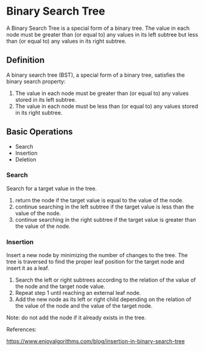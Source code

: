 # Binary Search Tree 

A Binary Search Tree is a special form of a binary tree. The value in each node must be greater than (or equal to) any values in its left subtree but less than (or equal to) any values in its right subtree.


## Definition

A binary search tree (BST), a special form of a binary tree, satisfies the binary search property:

1. The value in each node must be greater than (or equal to) any values stored in its left subtree.
2. The value in each node must be less than (or equal to) any values stored in its right subtree.


## Basic Operations 

- Search
- Insertion
- Deletion

### Search

Search for a target value in the tree. 

1. return the node if the target value is equal to the value of the node.
2. continue searching in the left subtree if the target value is less than the value of the node.
3. continue searching in the right subtree if the target value is greater than the value of the node.


### Insertion 

Insert a new node by minimizing the number of changes to the tree. The tree is traversed to find the proper leaf position for the target node and insert it as a leaf.

1. Search the left or right subtrees according to the relation of the value of the node and the target node value.
2. Repeat step 1 until reaching an external leaf node.
3. Add the new node as its left or right child depending on the relation of the value of the node and the value of the target node.

Note: do not add the node if it already exists in the tree.

References:

https://www.enjoyalgorithms.com/blog/insertion-in-binary-search-tree


